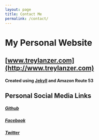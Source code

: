 ```yaml
---
layout: page
title: Contact Me
permalink: /contact/
---
```


# My Personal Website
## [www.treylanzer.com](http://www.treylanzer.com)
#### Created using [Jekyll](https://jekyllrb.com/) and Amazon Route 53

## Personal Social Media Links
##### [Github](https://github.com/TexasBullet26)
##### [Facebook](https://www.facebook.com/trey.lanzer)
##### [Twitter](https://twitter.com/TexasBullet26)
